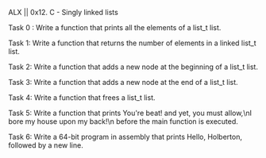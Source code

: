 ALX || 0x12. C - Singly linked lists

Task 0 : Write a function that prints all the elements of a list_t list.

Task 1: Write a function that returns the number of elements in a linked list_t list.

Task 2: Write a function that adds a new node at the beginning of a list_t list.

Task 3: Write a function that adds a new node at the end of a list_t list.

Task 4: Write a function that frees a list_t list.

Task 5: Write a function that prints You're beat! and yet, you must allow,\nI bore my house upon my back!\n before the main function is executed.

Task 6: Write a 64-bit program in assembly that prints Hello, Holberton, followed by a new line.